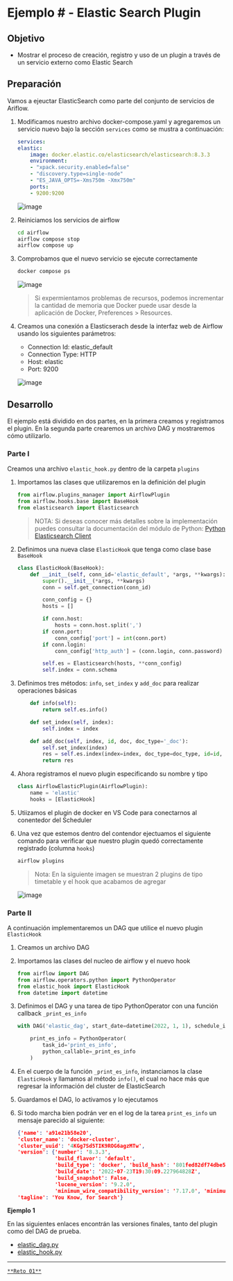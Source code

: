 # Ejemplo # - Elastic Search Plugin

## Objetivo

* Mostrar el proceso de creación, registro y uso  de un plugin a través de un servicio externo como Elastic Search



## Preparación

Vamos a ejeuctar ElasticSearch como parte del conjunto de servicios de Ariflow.

1. Modificamos nuestro archivo docker-compose.yaml y agregaremos un servicio nuevo bajo la sección `services` como se mustra a continuación:

    ```yaml
    services:
    elastic:
        image: docker.elastic.co/elasticsearch/elasticsearch:8.3.3
        environment:
        - "xpack.security.enabled=false"
        - "discovery.type=single-node"
        - "ES_JAVA_OPTS=-Xms750m -Xmx750m"
        ports:
        - 9200:9200
    ```

    ![image](2023-04-29-11-14-59.png)

2. Reiniciamos los servicios de airflow

    ```bash
    cd airflow
    airflow compose stop
    airflow compose up
    ```

3. Comprobamos que el nuevo servicio se ejecute correctamente

    ```bash
    docker compose ps
    ```
    
    ![image](2023-04-29-11-19-38.png)

    > Si expermientamos problemas de recursos, podemos incrementar la cantidad de memoria que Docker puede usar desde la aplicación de Docker, Preferences > Resources.

4. Creamos una conexión a Elasticserach desde la interfaz web de Airflow usando los siguientes parámetros:

    - Connection Id: elastic_default
    - Connection Type: HTTP
    - Host: elastic
    - Port: 9200

    ![image](2023-04-29-11-21-41.png)



## Desarrollo

El ejemplo está dividido en dos partes, en la primera creamos y registramos el plugin. En la segunda parte crearemos un archivo DAG y mostraremos cómo utilizarlo.

### Parte I

Creamos una archivo `elastic_hook.py` dentro de la carpeta `plugins`

1. Importamos las clases que utilizaremos en la definición del plugin

    ```python
    from airflow.plugins_manager import AirflowPlugin
    from airflow.hooks.base import BaseHook
    from elasticsearch import Elasticsearch
    ```

    > NOTA: Si deseas conocer más detalles sobre la implementación puedes consultar la documentación del módulo de Python: [Python Elasticsearch Client](https://elasticsearch-py.readthedocs.io/en/v7.13.4/)
2. Definimos una nueva clase `ElasticHook` que tenga como clase base `BaseHook`

    ```python
    class ElasticHook(BaseHook):
        def __init__(self, conn_id='elastic_default', *args, **kwargs):
            super().__init__(*args, **kwargs)
            conn = self.get_connection(conn_id)

            conn_config = {}
            hosts = []

            if conn.host:
                hosts = conn.host.split(',')
            if conn.port:
                conn_config['port'] = int(conn.port)
            if conn.login:
                conn_config['http_auth'] = (conn.login, conn.password)

            self.es = Elasticsearch(hosts, **conn_config)
            self.index = conn.schema
    ```

3. Definimos tres métodos: `info`, `set_index` y `add_doc` para realizar operaciones básicas

    ```python
        def info(self):
            return self.es.info()

        def set_index(self, index):
            self.index = index

        def add_doc(self, index, id, doc, doc_type='_doc'):
            self.set_index(index)
            res = self.es.index(index=index, doc_type=doc_type, id=id, body=doc)
            return res
    ```

4. Ahora registramos el nuevo plugin especificando su nombre y tipo

    ```python
    class AirflowElasticPlugin(AirflowPlugin):
        name = 'elastic'
        hooks = [ElasticHook]
    ```

5. Utiizamos el plugin de docker en VS Code para conectarnos al conentedor del Scheduler
6. Una vez que estemos dentro del contendor ejectuamos el siguiente comando para verificar que nuestro plugin quedó correctamente registrado (columna `hooks`)

    ```bash
    airflow plugins
    ```

    > Nota: En la siguiente imagen se muestran 2 plugins de tipo timetable y el hook que acabamos de agregar

    ![image](2023-04-29-11-56-42.png)


### Parte II

A continuación implementaremos un DAG que utilice el nuevo plugin `ElasticHook`

1. Creamos un archivo DAG
2. Importamos las clases del nucleo de airflow y el nuevo hook
    ```python
    from airflow import DAG
    from airflow.operators.python import PythonOperator
    from elastic_hook import ElasticHook
    from datetime import datetime
    ```

3. Definimos el DAG y una tarea de tipo PythonOperator con una función callback `_print_es_info`

    ```python
    with DAG('elastic_dag', start_date=datetime(2022, 1, 1), schedule_interval='@daily', catchup=False) as dag:
    
        print_es_info = PythonOperator(
            task_id='print_es_info',
            python_callable=_print_es_info
        )

    ```

4. En el cuerpo de la función `_print_es_info`, instanciamos la clase `ElasticHook` y llamamos al método `info()`, el cual no hace más que regresar la información del cluster de ElasticSearch
5. Guardamos el DAG, lo activamos y lo ejecutamos
6. Si todo marcha bien podrán ver en el log de la tarea `print_es_info` un mensaje parecido al siguiente:

    ```json
    {'name': 'a91e21b58e20', 
    'cluster_name': 'docker-cluster', 
    'cluster_uuid': '4KGg7Sd5TIK9ROG6agzMTw', 
    'version': {'number': '8.3.3', 
                'build_flavor': 'default', 
                'build_type': 'docker', 'build_hash': '801fed82df74dbe537f89b71b098ccaff88d2c56', 
                'build_date': '2022-07-23T19:30:09.227964828Z', 
                'build_snapshot': False, 
                'lucene_version': '9.2.0', 
                'minimum_wire_compatibility_version': '7.17.0', 'minimum_index_compatibility_version': '7.0.0'}, 
    'tagline': 'You Know, for Search'}
    ```

**Ejemplo 1**

En las siguientes enlaces encontrán las versiones finales, tanto del plugin como del DAG de prueba.

- [elastic_dag.py](/Sesion-07/Ejemplo-01/assets/dags/elastic_dag.py)
- [elastic_hook.py](/Sesion-07/Ejemplo-01/assets/plugins/elastic_hook.py)

---
[`**Reto 01**`]()